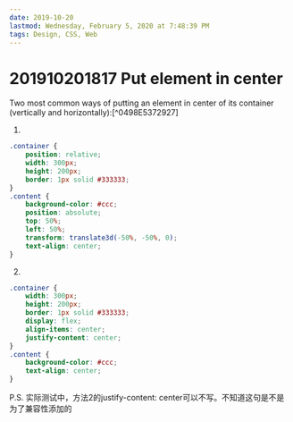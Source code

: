 ```yaml
---
date: 2019-10-20
lastmod: Wednesday, February 5, 2020 at 7:48:39 PM
tags: Design, CSS, Web
---
```

# 201910201817 Put element in center

Two most common ways of putting an element in center of its container (vertically and horizontally):[^0498E5372927]

1.
```css
.container {
    position: relative;
    width: 300px;
    height: 200px;
    border: 1px solid #333333;
}
.content {
    background-color: #ccc;
    position: absolute;
    top: 50%;
    left: 50%;
    transform: translate3d(-50%, -50%, 0);
    text-align: center;
}
```

2.
```css
.container {
    width: 300px;
    height: 200px;
    border: 1px solid #333333;
    display: flex;
    align-items: center;
    justify-content: center;
}
.content {
    background-color: #ccc;
    text-align: center;
}
```
P.S. 实际测试中，方法2的justify-content: center可以不写。不知道这句是不是为了兼容性添加的
<!-- references (auto)

[^0498E5372927]: [[文字与元素居中的方式-蚊子-前端博客]]
